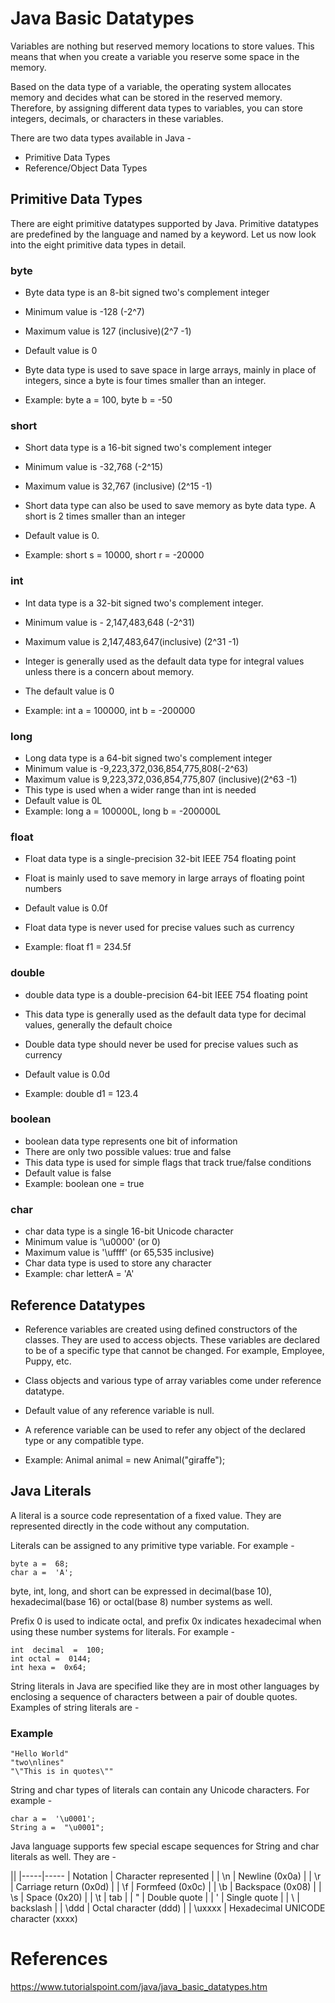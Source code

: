 # Java Basic Datatypes

Variables are nothing but reserved memory locations to store values. This means that when you create a variable you reserve some space in the memory.

Based on the data type of a variable, the operating system allocates memory and decides what can be stored in the reserved memory. Therefore, by assigning different data types to variables, you can store integers, decimals, or characters in these variables.

There are two data types available in Java -

-   Primitive Data Types
-   Reference/Object Data Types

Primitive Data Types
--------------------

There are eight primitive datatypes supported by Java. Primitive datatypes are predefined by the language and named by a keyword. Let us now look into the eight primitive data types in detail.

### byte

-   Byte data type is an 8-bit signed two's complement integer

-   Minimum value is -128 (-2^7)

-   Maximum value is 127 (inclusive)(2^7 -1)

-   Default value is 0

-   Byte data type is used to save space in large arrays, mainly in place of integers, since a byte is four times smaller than an integer.

-   Example: byte a = 100, byte b = -50

### short

-   Short data type is a 16-bit signed two's complement integer

-   Minimum value is -32,768 (-2^15)

-   Maximum value is 32,767 (inclusive) (2^15 -1)

-   Short data type can also be used to save memory as byte data type. A short is 2 times smaller than an integer

-   Default value is 0.

-   Example: short s = 10000, short r = -20000

### int

-   Int data type is a 32-bit signed two's complement integer.

-   Minimum value is - 2,147,483,648 (-2^31)

-   Maximum value is 2,147,483,647(inclusive) (2^31 -1)

-   Integer is generally used as the default data type for integral values unless there is a concern about memory.

-   The default value is 0

-   Example: int a = 100000, int b = -200000

### long

-   Long data type is a 64-bit signed two's complement integer
-   Minimum value is -9,223,372,036,854,775,808(-2^63)
-   Maximum value is 9,223,372,036,854,775,807 (inclusive)(2^63 -1)
-   This type is used when a wider range than int is needed
-   Default value is 0L
-   Example: long a = 100000L, long b = -200000L

### float

-   Float data type is a single-precision 32-bit IEEE 754 floating point

-   Float is mainly used to save memory in large arrays of floating point numbers

-   Default value is 0.0f

-   Float data type is never used for precise values such as currency

-   Example: float f1 = 234.5f

### double

-   double data type is a double-precision 64-bit IEEE 754 floating point

-   This data type is generally used as the default data type for decimal values, generally the default choice

-   Double data type should never be used for precise values such as currency

-   Default value is 0.0d

-   Example: double d1 = 123.4

### boolean

-   boolean data type represents one bit of information
-   There are only two possible values: true and false
-   This data type is used for simple flags that track true/false conditions
-   Default value is false
-   Example: boolean one = true

### char

-   char data type is a single 16-bit Unicode character
-   Minimum value is '\u0000' (or 0)
-   Maximum value is '\uffff' (or 65,535 inclusive)
-   Char data type is used to store any character
-   Example: char letterA = 'A'

Reference Datatypes
-------------------

-   Reference variables are created using defined constructors of the classes. They are used to access objects. These variables are declared to be of a specific type that cannot be changed. For example, Employee, Puppy, etc.

-   Class objects and various type of array variables come under reference datatype.

-   Default value of any reference variable is null.

-   A reference variable can be used to refer any object of the declared type or any compatible type.

-   Example: Animal animal = new Animal("giraffe");

Java Literals
-------------

A literal is a source code representation of a fixed value. They are represented directly in the code without any computation.

Literals can be assigned to any primitive type variable. For example -
```
byte a =  68;
char a =  'A';
```
byte, int, long, and short can be expressed in decimal(base 10), hexadecimal(base 16) or octal(base 8) number systems as well.

Prefix 0 is used to indicate octal, and prefix 0x indicates hexadecimal when using these number systems for literals. For example -
```
int  decimal  =  100;
int octal =  0144;
int hexa =  0x64;
```

String literals in Java are specified like they are in most other languages by enclosing a sequence of characters between a pair of double quotes. Examples of string literals are -

### Example
```
"Hello World"
"two\nlines"
"\"This is in quotes\""
```

String and char types of literals can contain any Unicode characters. For example -
```
char a =  '\u0001';
String a =  "\u0001";
```

Java language supports few special escape sequences for String and char literals as well. They are -

||
|-----|-----
| Notation | Character represented |
| \n | Newline (0x0a) |
| \r | Carriage return (0x0d) |
| \f | Formfeed (0x0c) |
| \b | Backspace (0x08) |
| \s | Space (0x20) |
| \t | tab |
| \" | Double quote |
| \' | Single quote |
| \\ | backslash |
| \ddd | Octal character (ddd) |
| \uxxxx | Hexadecimal UNICODE character (xxxx)

# References
https://www.tutorialspoint.com/java/java_basic_datatypes.htm
